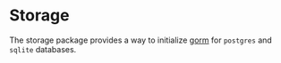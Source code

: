 # Storage

The storage package provides a way to initialize [gorm](gorm.io) for `postgres` and `sqlite` databases.
